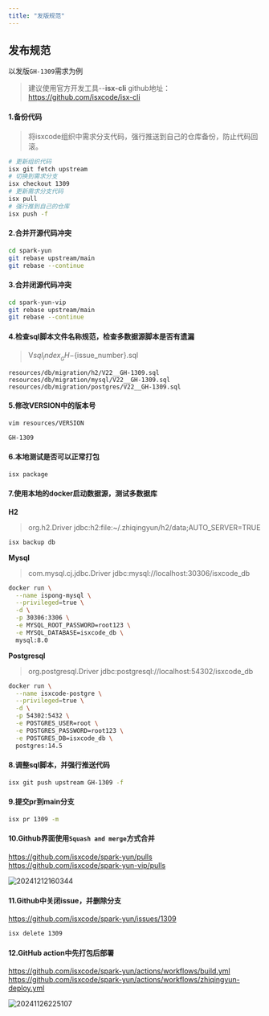 ```yaml
---
title: "发版规范"
---
```


## 发布规范

以发版`GH-1309`需求为例

> 建议使用官方开发工具--**isx-cli**
> github地址：https://github.com/isxcode/isx-cli
	
#### 1.备份代码

> 将isxcode组织中需求分支代码，强行推送到自己的仓库备份，防止代码回滚。

```bash
# 更新组织代码
isx git fetch upstream
# 切换到需求分支
isx checkout 1309
# 更新需求分支代码
isx pull
# 强行推到自己的仓库
isx push -f
```

#### 2.合并开源代码冲突

```bash
cd spark-yun
git rebase upstream/main
git rebase --continue
```

#### 3.合并闭源代码冲突

```bash
cd spark-yun-vip
git rebase upstream/main
git rebase --continue
```

#### 4.检查sql脚本文件名称规范，检查多数据源脚本是否有遗漏

> V${sql_index}__GH-${issue_number}.sql

```wikitext
resources/db/migration/h2/V22__GH-1309.sql
resources/db/migration/mysql/V22__GH-1309.sql
resources/db/migration/postgres/V22__GH-1309.sql
```

#### 5.修改VERSION中的版本号

```bash
vim resources/VERSION

GH-1309
```

#### 6.本地测试是否可以正常打包

```bash
isx package
```

#### 7.使用本地的docker启动数据源，测试多数据库

**H2**
> org.h2.Driver
> jdbc:h2:file:~/.zhiqingyun/h2/data;AUTO_SERVER=TRUE

```bash
isx backup db
```

**Mysql**
> com.mysql.cj.jdbc.Driver
> jdbc:mysql://localhost:30306/isxcode_db

```bash
docker run \
  --name ispong-mysql \
  --privileged=true \
  -d \
  -p 30306:3306 \
  -e MYSQL_ROOT_PASSWORD=root123 \
  -e MYSQL_DATABASE=isxcode_db \
  mysql:8.0
```

**Postgresql**
> org.postgresql.Driver
> jdbc:postgresql://localhost:54302/isxcode_db

```bash
docker run \
  --name isxcode-postgre \
  --privileged=true \
  -d \
  -p 54302:5432 \
  -e POSTGRES_USER=root \
  -e POSTGRES_PASSWORD=root123 \
  -e POSTGRES_DB=isxcode_db \
  postgres:14.5
```

#### 8.调整sql脚本，并强行推送代码

```bash
isx git push upstream GH-1309 -f
```

#### 9.提交pr到main分支

```bash
isx pr 1309 -m
```

#### 10.Github界面使用`Squash and merge`方式合并

https://github.com/isxcode/spark-yun/pulls  
https://github.com/isxcode/spark-yun-vip/pulls

![20241212160344](https://img.isxcode.com/picgo/20241212160344.png)

#### 11.Github中关闭issue，并删除分支

https://github.com/isxcode/spark-yun/issues/1309

```bash
isx delete 1309
```

#### 12.GitHub action中先打包后部署

https://github.com/isxcode/spark-yun/actions/workflows/build.yml  
https://github.com/isxcode/spark-yun/actions/workflows/zhiqingyun-deploy.yml

![20241126225107](https://img.isxcode.com/picgo/20241126225107.png)
